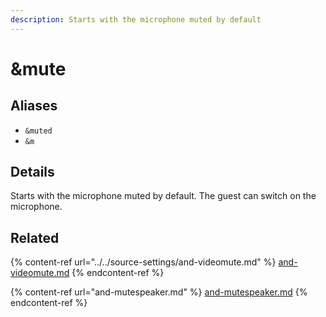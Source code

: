 ```yaml
---
description: Starts with the microphone muted by default
---
```


# \&mute

## Aliases

* `&muted`
* `&m`

## Details

Starts with the microphone muted by default. The guest can switch on the microphone.

## Related

{% content-ref url="../../source-settings/and-videomute.md" %}
[and-videomute.md](../../source-settings/and-videomute.md)
{% endcontent-ref %}

{% content-ref url="and-mutespeaker.md" %}
[and-mutespeaker.md](and-mutespeaker.md)
{% endcontent-ref %}
